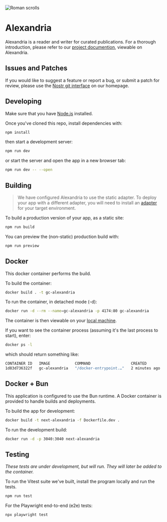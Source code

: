 ![Roman scrolls](https://i.nostr.build/M5qXa.jpg) 

# Alexandria

Alexandria is a reader and writer for curated publications.
For a thorough introduction, please refer to our [project documention](https://next-alexandria.gitcitadel.eu/publication?d=gitcitadel-project-documentation-by-stella-v-1), viewable on Alexandria.

## Issues and Patches

If you would like to suggest a feature or report a bug, or submit a patch for review, please use the [Nostr git interface](https://gitcitadel.com/r/naddr1qvzqqqrhnypzplfq3m5v3u5r0q9f255fdeyz8nyac6lagssx8zy4wugxjs8ajf7pqyt8wumn8ghj7ur4wfcxcetjv4kxz7fwvdhk6tcqpfqkcetcv9hxgunfvyamcf5z) on our homepage.

## Developing

Make sure that you have [Node.js](https://nodejs.org/en/download/package-manager) installed.

Once you've cloned this repo, install dependencies with:

```bash
npm install
```

then start a development server:
```bash
npm run dev
```

or start the server and open the app in a new browser tab:
```bash
npm run dev -- --open
```

## Building

> We have configured Alexandria to use the static adapter. To deploy your app with a different adapter, you will need to install an [adapter](https://kit.svelte.dev/docs/adapters) for your target environment.

To build a production version of your app, as a static site:
```bash
npm run build
```

You can preview the (non-static) production build with:
```bash
npm run preview
```

## Docker

This docker container performs the build.

To build the container:
```bash
docker build . -t gc-alexandria
```

To run the container, in detached mode (-d):
```bash
docker run -d --rm --name=gc-alexandria -p 4174:80 gc-alexandria
```

The container is then viewable on your [local machine](http://localhost:4174).

If you want to see the container process (assuming it's the last process to start), enter:

```bash
docker ps -l
```

which should return something like: 

```bash
CONTAINER ID   IMAGE           COMMAND                  CREATED         STATUS         PORTS                                     NAMES
1d83d736322f   gc-alexandria   "/docker-entrypoint.…"   2 minutes ago   Up 2 minutes   0.0.0.0:4174->80/tcp, [::]:4174->80/tcp   gc-alexandria
```

## Docker + Bun

This application is configured to use the Bun runtime.  A Docker container is provided to handle builds and deployments.

To build the app for development:
```bash
docker build -t next-alexandria -f Dockerfile.dev .
```

To run the development build:
```bash
docker run -d -p 3040:3040 next-alexandria
```

<!-- TODO: Add a production build and deployment. -->

## Testing

*These tests are under development, but will run. They will later be added to the container.*

To run the Vitest suite we've built, install the program locally and run the tests.
```bash
npm run test
```

For the Playwright end-to-end (e2e) tests:
```bash
npx playwright test
```